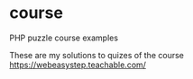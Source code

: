 # course
PHP puzzle course examples

These are my solutions to quizes of the course
https://webeasystep.teachable.com/

